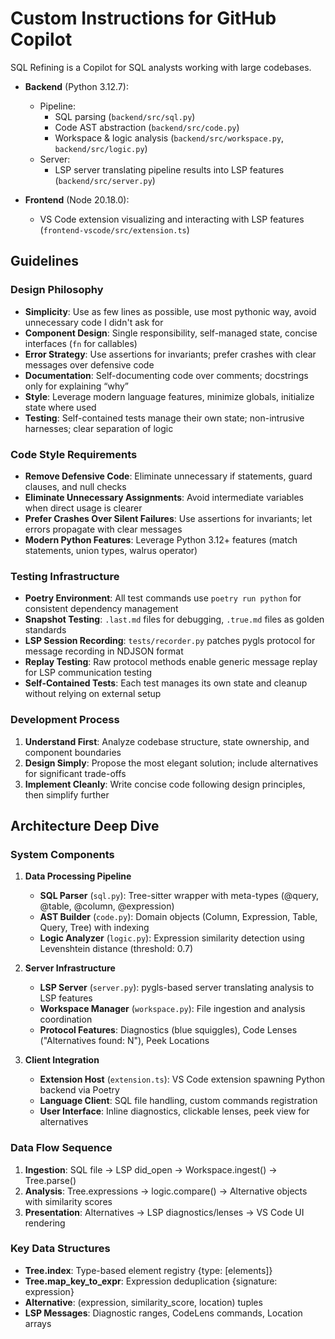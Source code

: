 # Custom Instructions for GitHub Copilot

SQL Refining is a Copilot for SQL analysts working with large codebases.

- **Backend** (Python 3.12.7):

  - Pipeline:
    - SQL parsing (`backend/src/sql.py`)
    - Code AST abstraction (`backend/src/code.py`)
    - Workspace & logic analysis (`backend/src/workspace.py`, `backend/src/logic.py`)
  - Server:
    - LSP server translating pipeline results into LSP features (`backend/src/server.py`)

- **Frontend** (Node 20.18.0):
  - VS Code extension visualizing and interacting with LSP features (`frontend-vscode/src/extension.ts`)

## Guidelines

### Design Philosophy

- **Simplicity**: Use as few lines as possible, use most pythonic way, avoid unnecessary code I didn't ask for
- **Component Design**: Single responsibility, self-managed state, concise interfaces (`fn` for callables)
- **Error Strategy**: Use assertions for invariants; prefer crashes with clear messages over defensive code
- **Documentation**: Self-documenting code over comments; docstrings only for explaining “why”
- **Style**: Leverage modern language features, minimize globals, initialize state where used
- **Testing**: Self-contained tests manage their own state; non-intrusive harnesses; clear separation of logic

### Code Style Requirements

- **Remove Defensive Code**: Eliminate unnecessary if statements, guard clauses, and null checks
- **Eliminate Unnecessary Assignments**: Avoid intermediate variables when direct usage is clearer
- **Prefer Crashes Over Silent Failures**: Use assertions for invariants; let errors propagate with clear messages
- **Modern Python Features**: Leverage Python 3.12+ features (match statements, union types, walrus operator)

### Testing Infrastructure

- **Poetry Environment**: All test commands use `poetry run python` for consistent dependency management
- **Snapshot Testing**: `.last.md` files for debugging, `.true.md` files as golden standards
- **LSP Session Recording**: `tests/recorder.py` patches pygls protocol for message recording in NDJSON format
- **Replay Testing**: Raw protocol methods enable generic message replay for LSP communication testing
- **Self-Contained Tests**: Each test manages its own state and cleanup without relying on external setup

### Development Process

1. **Understand First**: Analyze codebase structure, state ownership, and component boundaries
2. **Design Simply**: Propose the most elegant solution; include alternatives for significant trade-offs
3. **Implement Cleanly**: Write concise code following design principles, then simplify further

## Architecture Deep Dive

### System Components

1. **Data Processing Pipeline**
   - **SQL Parser** (`sql.py`): Tree-sitter wrapper with meta-types (@query, @table, @column, @expression)
   - **AST Builder** (`code.py`): Domain objects (Column, Expression, Table, Query, Tree) with indexing
   - **Logic Analyzer** (`logic.py`): Expression similarity detection using Levenshtein distance (threshold: 0.7)

2. **Server Infrastructure**
   - **LSP Server** (`server.py`): pygls-based server translating analysis to LSP features
   - **Workspace Manager** (`workspace.py`): File ingestion and analysis coordination
   - **Protocol Features**: Diagnostics (blue squiggles), Code Lenses ("Alternatives found: N"), Peek Locations

3. **Client Integration**
   - **Extension Host** (`extension.ts`): VS Code extension spawning Python backend via Poetry
   - **Language Client**: SQL file handling, custom commands registration
   - **User Interface**: Inline diagnostics, clickable lenses, peek view for alternatives

### Data Flow Sequence

1. **Ingestion**: SQL file → LSP did_open → Workspace.ingest() → Tree.parse()
2. **Analysis**: Tree.expressions → logic.compare() → Alternative objects with similarity scores
3. **Presentation**: Alternatives → LSP diagnostics/lenses → VS Code UI rendering

### Key Data Structures

- **Tree.index**: Type-based element registry {type: [elements]}
- **Tree.map_key_to_expr**: Expression deduplication {signature: expression}
- **Alternative**: (expression, similarity_score, location) tuples
- **LSP Messages**: Diagnostic ranges, CodeLens commands, Location arrays
